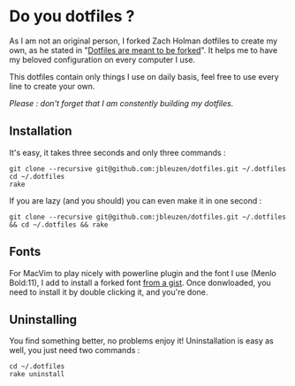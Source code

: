 # Do you dotfiles ?

As I am not an original person, I forked Zach Holman dotfiles to create my own, as he stated in "[Dotfiles are meant to be forked](http://zachholman.com/2010/08/dotfiles-are-meant-to-be-forked/)". 
It helps me to have my beloved configuration on every computer I use.

This dotfiles contain only things I use on daily basis, feel free to use every line to create your own.

_Please : don't forget that I am constently building my dotfiles._

## Installation

It's easy, it takes three seconds and only three commands :

	git clone --recursive git@github.com:jbleuzen/dotfiles.git ~/.dotfiles
	cd ~/.dotfiles
	rake

If you are lazy (and you should) you can even make it in one second :
	
	git clone --recursive git@github.com:jbleuzen/dotfiles.git ~/.dotfiles && cd ~/.dotfiles && rake

## Fonts

For MacVim to play nicely with powerline plugin and the font I use (Menlo Bold:11), I add to install a forked font [from a gist](https://gist.github.com/1627888).
Once donwloaded, you need to install it by double clicking it, and you're done.

## Uninstalling

You find something better, no problems enjoy it!
Uninstallation is easy as well, you just need two commands :

	cd ~/.dotfiles
	rake uninstall
